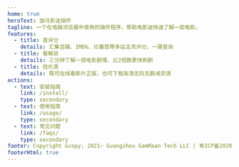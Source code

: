 ```yaml
---
home: true
heroText: 伽马影迷插件
tagline: 一个在电脑浏览器中使用的插件程序，帮助电影迷快速了解一部电影。
features:
  - title: 查评分
    details: 汇集豆瓣、IMDb、烂番茄等多站主流评分，一键查询
  - title: 看解说
    details: 三分钟了解一部电影剧情、比2倍数更快刷剧
  - title: 找片源
    details: 既可在线看新片正版，也可下载高清无码无删减资源
actions:
  - text: 安装指南
    link: /install/
    type: secondary
  - text: 使用指南
    link: /usage/
    type: secondary
  - text: 常见问题
    link: /faqs/
    type: secondary
footer: Copyright &copy; 2021~ Guangzhou GamMaan Tech LLC | 粤ICP备2020113644号 | 粤公网安备 44010502002211号
footerHtml: true
---
```

